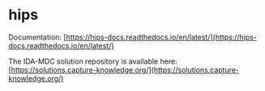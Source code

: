 # hips

Documentation: [https://hips-docs.readthedocs.io/en/latest/](https://hips-docs.readthedocs.io/en/latest/)

The IDA-MDC solution repository is available here: [https://solutions.capture-knowledge.org/](https://solutions.capture-knowledge.org/)
